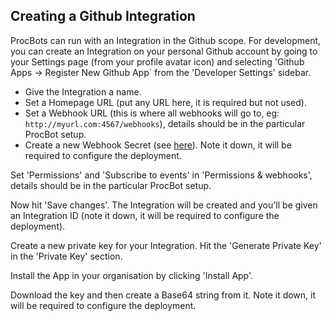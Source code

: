## Creating a Github Integration

ProcBots can run with an Integration in the Github scope. For development, you can create an Integration on your personal Github account by going to your Settings page (from your profile avatar icon) and selecting 'Github Apps -> Register New Github App` from the 'Developer Settings' sidebar.

* Give the Integration a name.
* Set a Homepage URL (put any URL here, it is required but not used).
* Set a Webhook URL (this is where all webhooks will go to, eg: `http://myurl.com:4567/webhooks`), details should be in the particular ProcBot setup.
* Create a new Webhook Secret (see [here](https://developer.github.com/webhooks/securing/)). Note it down, it will be required to configure the deployment.

Set 'Permissions' and 'Subscribe to events' in 'Permissions & webhooks', details should be in the particular ProcBot setup.

Now hit 'Save changes'. The Integration will be created and you'll be given an Integration ID (note it down, it will be required to configure the deployment).

Create a new private key for your Integration. Hit the 'Generate Private Key' in the 'Private Key' section.

Install the App in your organisation by clicking 'Install App'.

Download the key and then create a Base64 string from it. Note it down, it will be required to configure the deployment.
